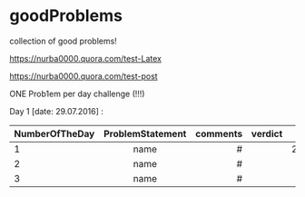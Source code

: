 # goodProblems
collection of good problems!

https://nurba0000.quora.com/test-Latex

https://nurba0000.quora.com/test-post

ONE Prob1em per day challenge (!!!)

Day 1 [date: 29.07.2016] :

| NumberOfTheDay        | ProblemStatement           | comments  | verdict |date|
| ------------- |:-------------:| -----:|-------:|-------:| 
| 1      | name | # | | 29.07.2016 |
|  2     | name      |  # | |
| 3 | name      |    # | | |

